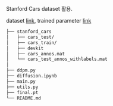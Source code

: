 Stanford Cars dataset 활용.

dataset [link][1], trained parameter [link][2]

``` bash
├── stanford_cars
│   ├── cars_test/
│   ├── cars_train/
│   ├── devkit
│   ├── cars_annos.mat
│   └── cars_test_annos_withlabels.mat
│  
├── ddpm.py
├── diffusion.ipynb
├── main.py
├── utils.py 
├── final.pt
└── README.md
```

[1]: https://www.kaggle.com/datasets/jessicali9530/stanford-cars-dataset
[2]: https://drive.google.com/file/d/1G5JhLWnPiK8jmvRWIHyZKa3-sW2eCbYV/view